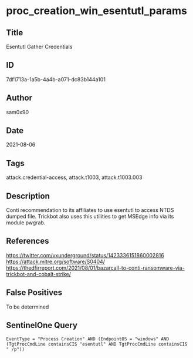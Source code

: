 # proc_creation_win_esentutl_params

## Title
Esentutl Gather Credentials

## ID
7df1713a-1a5b-4a4b-a071-dc83b144a101

## Author
sam0x90

## Date
2021-08-06

## Tags
attack.credential-access, attack.t1003, attack.t1003.003

## Description
Conti recommendation to its affiliates to use esentutl to access NTDS dumped file. Trickbot also uses this utilities to get MSEdge info via its module pwgrab.

## References
https://twitter.com/vxunderground/status/1423336151860002816
https://attack.mitre.org/software/S0404/
https://thedfirreport.com/2021/08/01/bazarcall-to-conti-ransomware-via-trickbot-and-cobalt-strike/

## False Positives
To be determined

## SentinelOne Query
```
EventType = "Process Creation" AND (EndpointOS = "windows" AND (TgtProcCmdLine containsCIS "esentutl" AND TgtProcCmdLine containsCIS " /p"))

```